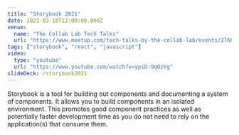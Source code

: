 ```yaml
---
title: "Storybook 2021"
date: 2021-03-10T12:00:00.000Z
venue:
  name: "The Collab Lab Tech Talks"
  url: "https://www.meetup.com/tech-talks-by-the-collab-lab/events/276679138/"
tags: ["storybook", "react", "javascript"]
video:
  type: "youtube"
  url: "https://www.youtube.com/watch?v=ypsD-9qQzYg"
slideDeck: /storybook2021
---
```


Storybook is a tool for building out components and documenting a system of components. It allows you to build components in an isolated environment. This promotes good component practices as well as potentially faster development time as you do not need to rely on the application(s) that consume them.
